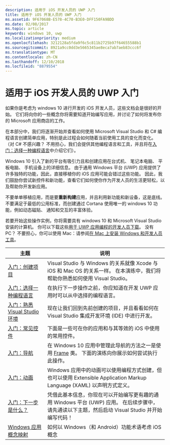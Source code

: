 ```yaml
---
description: 适用于 iOS 开发人员的 UWP 入门
title: 适用于 iOS 开发人员的 UWP 入门
ms.assetid: 9F67068B-E578-4C70-B3E0-DFF150FA9BDD
ms.date: 02/08/2017
ms.topic: article
keywords: windows 10, uwp
ms.localizationpriority: medium
ms.openlocfilehash: 3212128a5fda9f6c5c811b2725b97f64655588b1
ms.sourcegitcommit: 8921a9cc0dd3e5665345ae8eca7ab7aeb83ccc6f
ms.translationtype: MT
ms.contentlocale: zh-CN
ms.lasthandoff: 12/10/2018
ms.locfileid: "8879554"
---
```

# <a name="getting-started-with-uwp-for-ios-developers"></a>适用于 iOS 开发人员的 UWP 入门


如果你是考虑为 windows 10 进行开发的 iOS 开发人员，这些文档会是很好的开始。 它们将向你的一些概念你将需要知道开始编写应用，并讨论了如何将发布你的 Microsoft 应用商店的工作。

在本部分中，我们将逐渐开始并查看如何使用 Microsoft Visual Studio 和 C# 编程语言创建简单应用，特别是此过程会如何随着当前使用工具的变化而变化。 （对 C# 不感兴趣？ 不用担心，我们会提供其他编程语言和工具，并且将在[入门：选择一种编程语言](getting-started-choosing-a-programming-language.md)中介绍它们）。

Windows 10 引入了新的平台有吸引力且和创建应用在台式机、 笔记本电脑、 平板电脑、 手机设备上的详细信息。 由于通用 Windows 平台 (UWP) 应用提供了许多独特的功能，因此，直接移植你的 iOS 应用可能会错过这些功能。 因此，我们鼓励你尝试新控件和新功能，查看它们如何使你作为开发人员的生活更轻松，以及帮助你开发新应用。

不要单单移植应用，而是要**重新构建**应用，并且利用新功能和新设备，这是底线。 不要满足于最低的公用标准，而创建通过 Cortana 使用唯一的 windows 10 功能，例如动态磁贴、 通知和交互的丰富体验。

若要开始这些操作实例，你将需要具有 windows 10 和 Microsoft Visual Studio 安装的计算机。 你可以下载这些[用于 UWP 应用编程的开发人员下载](https://developer.microsoft.com/en-us/windows/downloads)。 没有 PC？ 不要担心，你可以使用 Mac：请参阅[在 Mac 上安装 Windows 和开发人员工具](setting-up-your-mac-with-windows-10.md)。

| 主题 | 说明 |
|-------|-------------|
| [入门：创建项目](getting-started-creating-a-project.md) | Visual Studio 与 Windows 的关系就像 Xcode 与 iOS 和 Mac OS 的关系一样。 在本演练中，我们将帮助你熟悉如何使用 Visual Studio。 |
| [入门：选择一种编程语言](getting-started-choosing-a-programming-language.md) | 在执行下一步操作之前，你应知道在开发 UWP 应用时可以从中选择的编程语言。 |
| [入门：熟悉 Visual Studio 环境](getting-started-getting-around-in-visual-studio.md) | 现在让我们回到先前创建的项目，并且看看如何在 Visual Studio 集成开发环境 (IDE) 中进行开发。 |
| [入门：常见控件](getting-started-common-controls.md) | 下面是一些可在你的应用和与其等效的 iOS 中使用的常用控件。 |
| [入门：导航](getting-started-navigation.md) | 在 Windows 10 应用中管理此导航的方法之一是使用 [Frame](https://msdn.microsoft.com/library/windows/apps/br242682) 类。 下面的演练向你展示如何尝试执行此操作。 |
| [入门：动画](getting-started-animation.md) | Windows 应用中的动画可以使用编程方式创建，但也可以使用 Extensible Application Markup Language (XAML) 以声明方式定义。 |
| [入门：下一步是什么？](getting-started-what-next.md) | 凭借此基本信息，你现在可以开始编写更有趣的通用 Windows 平台 (UWP) 应用。 在后续步骤中，请先通读以下主题，然后启动 Visual Studio 并开始编写代码！ |
| [Windows 应用概念映射](https://msdn.microsoft.com//windows/uwp/porting/android-ios-uwp-map) | 如何以 Windows（和 Android）功能术语考虑 iOS 概念 |

 

 

 
